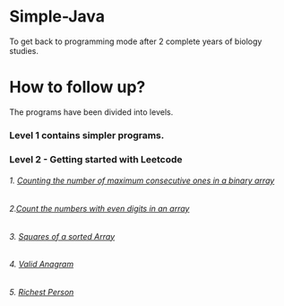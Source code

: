 # Simple-Java
To get back to programming mode after 2 complete years of biology studies.
# How to follow up?
The programs have been divided into levels. 
### Level 1 contains simpler programs. 
### Level 2 - Getting started with Leetcode 
###### 1. [Counting the number of maximum consecutive ones in a binary array](https://github.com/cupoglee/Simple-Java/blob/main/level-1/maximum%20consecutive%201s%20in%20binary%20array%20(LC-1))        
###### 2.[Count the numbers with even digits in an array](https://github.com/cupoglee/Simple-Java/blob/main/Counting%20the%20numbers%20with%20even%20digits%20in%20an%20array.java)
###### 3. [Squares of a sorted Array](https://github.com/cupoglee/Simple-Java/blob/main/sort%20the%20squares%20of%20each%20number%20of%20an%20array.java)
###### 4. [Valid Anagram](https://github.com/cupoglee/Simple-Java/blob/main/Valid%20Anagram)
###### 5. [Richest Person](https://github.com/cupoglee/Simple-Java/blob/main/Richest%20Person)
